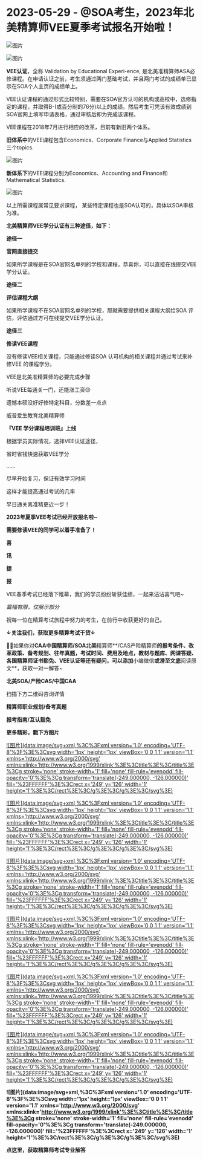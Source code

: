 # 2023-05-29 - @SOA考生，2023年北美精算师VEE夏季考试报名开始啦！

![图片](https://mmbiz.qpic.cn/mmbiz_jpg/mK3FpI9af4kg4PH3You8v1p2s4zAl35ZxNnxg0MdNmVTvH2IJcatox7FnBcNAnYE4JN8ZPBDeK1yLvRwqaptmA/640?wx_fmt=jpeg&wxfrom=5&wx_lazy=1&wx_co=1&tp=webp)

![图片](https://mmbiz.qpic.cn/mmbiz_gif/mK3FpI9af4kg4PH3You8v1p2s4zAl35ZQkpnCFrL4sxibTsCHduia44N0WRpw0ibe62rGfxowYB0ZzQROPDAlhh3Q/640?wx_fmt=gif&wxfrom=5&wx_lazy=1&tp=webp)

**VEE认证**，全称 Validation by Educational Experi-ence, 是北美准精算师ASA必修课程。在申请认证之前，考生须通过两门基础考试，并且两门考试的成绩单已显示在SOA个人主页的成绩单上。 

VEE认证课程的通过形式比较特别，需要在SOA官方认可的机构或高校中，选修指定的课程，并取得B-(或百分制的76分)以上的成绩。然后考生可凭该有效成绩到SOA官网上填写申请表格，通过审核后即为完成该课程。

VEE课程在2018年7月进行相应的改革，目前有新旧两个体系。

**旧体系中**的VEE课程包含Economics、Corporate Finance与Applied Statistics三个topics.

![图片](https://mmbiz.qpic.cn/mmbiz_png/ZQ5icu64mWeNFoNMxUiaaHJuntUus42ECczJ7icljrf5QdIkZWzHPPoGGPYq0C5oIcBkmsBFcymaxjnJ5bxyjRKAA/640?wx_fmt=png&wxfrom=5&wx_lazy=1&wx_co=1&tp=webp)

**新体系下**的VEE课程分别为Economics、Accounting and Finance和Mathematical Statistics.

![图片](https://mmbiz.qpic.cn/mmbiz_png/ZQ5icu64mWeNFoNMxUiaaHJuntUus42ECcY2aqeoPsBkmfy0voNLQiaNZYib2mXFlFF5xleia1LmzS8Ivr10rOwibAdA/640?wx_fmt=png&wxfrom=5&wx_lazy=1&wx_co=1&tp=webp)

以上所需课程属常见要求课程， 某些特定课程也是SOA认可的，具体以SOA审核为准。

**北美精算师VEE学分认证有三种途径，如下：**

**途径一**

**官网直接提交**


如果所学课程是在SOA官网名单列的学校和课程，恭喜你，可以直接在线提交VEE 学分认证。



**途径二**


**评估课程大纲**

如果所学课程不在SOA官网名单列的学校，那就需要提供相关课程大纲给SOA 评估，评估通过方可在线提交VEE学分认证。

**途径三**

**修读VEE课程**


没有修读VEE相关课程，只能通过修读SOA 认可机构的相关课程并通过考试来补修VEE 的课程学分。


VEE是北美准精算师的必要完成步骤

听说VEE每通关一门，还能涨工资😍

遗憾本硕没好好修特定科目，分数差一点点

威普爱生教育北美精算师

**『VEE 学分课程培训班』上线**

根据学员实际情况，选择VEE认证途径，

省时省钱快速获取VEE学分


......

尽早开始复习，保证有效学习时间

这样才能提高通过考试的几率

早日通关离准精更近一步！

**2023年夏季VEE考试已经开放报名啦~**

**需要修读VEE的同学可以着手准备了！**


**喜**

**讯**

**捷**

**报**



VEE春季考试已经落下帷幕，我们的学员纷纷斩获佳绩，一起来沾沾喜气吧~



*篇幅有限，仅展示部分*

祝每一位在精算考试旅程中努力的考生，在前行中收获更好的自己。

**↓关注我们，获取更多精算考试干货↓**

**💁‍♀️**如果你对**CAA中国精算师/SOA北美**精算师**/CAS产险精算师**的报考条件、改革政策、备考规划、往年真题，考试时间、费用及地点，教材与题库、网课答疑、各国精算师证书豁免、VEE认证等还有疑问，可以添加**小编微信**或滑至文底**阅读原文**，获取一对一解答~

**北美SOA/产险CAS/中国CAA**

扫描下方二维码咨询详情


**精算师职业规划/备考真题**

**报考指南/互认豁免**

**更多精彩，戳下方图片**


[![图片](data:image/svg+xml,%3C%3Fxml version='1.0' encoding='UTF-8'%3F%3E%3Csvg width='1px' height='1px' viewBox='0 0 1 1' version='1.1' xmlns='http://www.w3.org/2000/svg' xmlns:xlink='http://www.w3.org/1999/xlink'%3E%3Ctitle%3E%3C/title%3E%3Cg stroke='none' stroke-width='1' fill='none' fill-rule='evenodd' fill-opacity='0'%3E%3Cg transform='translate(-249.000000, -126.000000)' fill='%23FFFFFF'%3E%3Crect x='249' y='126' width='1' height='1'%3E%3C/rect%3E%3C/g%3E%3C/g%3E%3C/svg%3E)](http://mp.weixin.qq.com/s?__biz=Mzg5ODgxNDE0NQ==&mid=2247494365&idx=1&sn=ceec2702d7795ff3de7861343e06f9f3&chksm=c05e7373f729fa65cc4bb7ab4995941f078d56b2a3b07131be10183f82b8d1256fb82504a7c2&scene=21#wechat_redirect)

[![图片](data:image/svg+xml,%3C%3Fxml version='1.0' encoding='UTF-8'%3F%3E%3Csvg width='1px' height='1px' viewBox='0 0 1 1' version='1.1' xmlns='http://www.w3.org/2000/svg' xmlns:xlink='http://www.w3.org/1999/xlink'%3E%3Ctitle%3E%3C/title%3E%3Cg stroke='none' stroke-width='1' fill='none' fill-rule='evenodd' fill-opacity='0'%3E%3Cg transform='translate(-249.000000, -126.000000)' fill='%23FFFFFF'%3E%3Crect x='249' y='126' width='1' height='1'%3E%3C/rect%3E%3C/g%3E%3C/g%3E%3C/svg%3E)](http://mp.weixin.qq.com/s?__biz=Mzg5ODgxNDE0NQ==&mid=2247493632&idx=1&sn=5ba7522fa3b28dd0a2db037b215a1b90&chksm=c05e71aef729f8b84540b0bbcf90bf2a7536689c69e94660f3dbe70c7ff554aaf3e9a0010cf9&scene=21#wechat_redirect)

[![图片](data:image/svg+xml,%3C%3Fxml version='1.0' encoding='UTF-8'%3F%3E%3Csvg width='1px' height='1px' viewBox='0 0 1 1' version='1.1' xmlns='http://www.w3.org/2000/svg' xmlns:xlink='http://www.w3.org/1999/xlink'%3E%3Ctitle%3E%3C/title%3E%3Cg stroke='none' stroke-width='1' fill='none' fill-rule='evenodd' fill-opacity='0'%3E%3Cg transform='translate(-249.000000, -126.000000)' fill='%23FFFFFF'%3E%3Crect x='249' y='126' width='1' height='1'%3E%3C/rect%3E%3C/g%3E%3C/g%3E%3C/svg%3E)](http://mp.weixin.qq.com/s?__biz=Mzg5ODgxNDE0NQ==&mid=2247493779&idx=1&sn=f384765e2ebe372ba3efbc1df8b11985&chksm=c05e713df729f82be279126aa37199e619ed3aa071b5c888d7d8e03cb1a47fdaeb686f04d6d2&scene=21#wechat_redirect)

[![图片](data:image/svg+xml,%3C%3Fxml version='1.0' encoding='UTF-8'%3F%3E%3Csvg width='1px' height='1px' viewBox='0 0 1 1' version='1.1' xmlns='http://www.w3.org/2000/svg' xmlns:xlink='http://www.w3.org/1999/xlink'%3E%3Ctitle%3E%3C/title%3E%3Cg stroke='none' stroke-width='1' fill='none' fill-rule='evenodd' fill-opacity='0'%3E%3Cg transform='translate(-249.000000, -126.000000)' fill='%23FFFFFF'%3E%3Crect x='249' y='126' width='1' height='1'%3E%3C/rect%3E%3C/g%3E%3C/g%3E%3C/svg%3E)](http://mp.weixin.qq.com/s?__biz=Mzg5ODgxNDE0NQ==&mid=2247493501&idx=1&sn=7620e474746373a659fe5ef89fbb7cd2&chksm=c05e7ed3f729f7c511ae682b3857e983df48e50f8605ed66cb2ef2297a4871ede24978a97033&scene=21#wechat_redirect)

[![图片](data:image/svg+xml,%3C%3Fxml version='1.0' encoding='UTF-8'%3F%3E%3Csvg width='1px' height='1px' viewBox='0 0 1 1' version='1.1' xmlns='http://www.w3.org/2000/svg' xmlns:xlink='http://www.w3.org/1999/xlink'%3E%3Ctitle%3E%3C/title%3E%3Cg stroke='none' stroke-width='1' fill='none' fill-rule='evenodd' fill-opacity='0'%3E%3Cg transform='translate(-249.000000, -126.000000)' fill='%23FFFFFF'%3E%3Crect x='249' y='126' width='1' height='1'%3E%3C/rect%3E%3C/g%3E%3C/g%3E%3C/svg%3E)](http://mp.weixin.qq.com/s?__biz=Mzg5ODgxNDE0NQ==&mid=2247485880&idx=1&sn=0ba2bf0e4451dec32a929e06b118121c&chksm=c05d9016f72a1900fe9894195b322250dec7c7456ca30c5cce94ae6819d30bc65094e2e2719d&scene=21#wechat_redirect)

[![图片](data:image/svg+xml,%3C%3Fxml version='1.0' encoding='UTF-8'%3F%3E%3Csvg width='1px' height='1px' viewBox='0 0 1 1' version='1.1' xmlns='http://www.w3.org/2000/svg' xmlns:xlink='http://www.w3.org/1999/xlink'%3E%3Ctitle%3E%3C/title%3E%3Cg stroke='none' stroke-width='1' fill='none' fill-rule='evenodd' fill-opacity='0'%3E%3Cg transform='translate(-249.000000, -126.000000)' fill='%23FFFFFF'%3E%3Crect x='249' y='126' width='1' height='1'%3E%3C/rect%3E%3C/g%3E%3C/g%3E%3C/svg%3E)](http://mp.weixin.qq.com/s?__biz=Mzg5ODgxNDE0NQ==&mid=2247483716&idx=1&sn=e1df2885756e4f4a72d0567ffa4690bb&chksm=c05d98eaf72a11fca6a29c8eb62754a0b92898373d1de868332308fafe026d4c456fc0f4653f&scene=21#wechat_redirect)


**![图片](data:image/svg+xml,%3C%3Fxml version='1.0' encoding='UTF-8'%3F%3E%3Csvg width='1px' height='1px' viewBox='0 0 1 1' version='1.1' xmlns='http://www.w3.org/2000/svg' xmlns:xlink='http://www.w3.org/1999/xlink'%3E%3Ctitle%3E%3C/title%3E%3Cg stroke='none' stroke-width='1' fill='none' fill-rule='evenodd' fill-opacity='0'%3E%3Cg transform='translate(-249.000000, -126.000000)' fill='%23FFFFFF'%3E%3Crect x='249' y='126' width='1' height='1'%3E%3C/rect%3E%3C/g%3E%3C/g%3E%3C/svg%3E)**


**点这里，获取精算师考试专业解答**